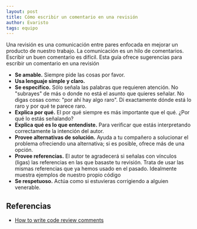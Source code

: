 ```yaml
---
layout: post
title: Cómo escribir un comentario en una revisión
author: Evaristo
tags: equipo
---
```


Una revisión es una comunicación entre pares enfocada en mejorar un producto de nuestro trabajo. La
comunicación es un hilo de comentarios. Escribir un buen comentario es difícil. Esta guía ofrece
sugerencias para escribir un comentario en una revisión

- **Se amable.** Siempre pide las cosas por favor.
- **Usa lenguaje simple y claro.**
- **Se específico.** Sólo señala las palabras que requieren atención. No "subrayes" de más o donde
  no está el asunto que quieres señalar. No digas cosas como: "por ahí hay algo raro". Di
  exactamente dónde está lo raro y por qué te parece raro.
- **Explica por qué.** El por qué siempre es más importante que el qué. ¿Por qué lo estás señalando?
- **Explica qué es lo que entendiste.** Para verificar que estás interpretando correctamente la
  intención del autor.
- **Provee alternativas de solución.** Ayuda a tu compañero a solucionar el problema ofreciendo una
  alternativa; si es posible, ofrece más de una opción.
- **Provee referencias.** El autor te agradecerá si señalas con vínculos (ligas) las referencias en
  las que basaste tu revisión. Trata de usar las mismas referencias que ya hemos usado en el pasado.
  Idealmente muestra ejemplos de nuestro propio código
- **Se respetuoso.** Actúa como si estuvieras corrigiendo a alguien venerable.

## Referencias

- [How to write code review
  comments](https://google.github.io/eng-practices/review/reviewer/comments.html)

